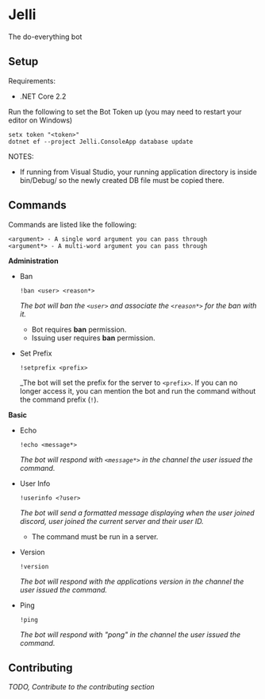 # Jelli

The do-everything bot

## Setup

Requirements:

- .NET Core 2.2

Run the following to set the Bot Token up (you may need to restart your editor on Windows)

```
setx token "<token>"
dotnet ef --project Jelli.ConsoleApp database update
```

NOTES:
- If running from Visual Studio, your running application directory is inside bin/Debug/ so the newly created DB file must be copied there.

## Commands

Commands are listed like the following:

```
<argument> - A single word argument you can pass through
<argument*> - A multi-word argument you can pass through
```

**Administration**

- Ban

  `!ban <user> <reason*>`

  _The bot will ban the `<user>` and associate the `<reason*>` for the ban with it._

  - Bot requires **ban** permission.
  - Issuing user requires **ban** permission.

- Set Prefix

  `!setprefix <prefix>`

  _The bot will set the prefix for the server to `<prefix>`. If you can no longer access it, you can
  mention the bot and run the command without the command prefix (`!`).

**Basic**

- Echo

  `!echo <message*>`

  _The bot will respond with `<message*>` in the channel the user issued the command._

- User Info

  `!userinfo <?user>`

  _The bot will send a formatted message displaying when the user joined discord, user joined the current server and their user ID._

  - The command must be run in a server.

- Version

  `!version`

  _The bot will respond with the applications version in the channel the user issued the command._

- Ping

  `!ping`

  _The bot will respond with "pong" in the channel the user issued the command._

## Contributing

_TODO, Contribute to the contributing section_
